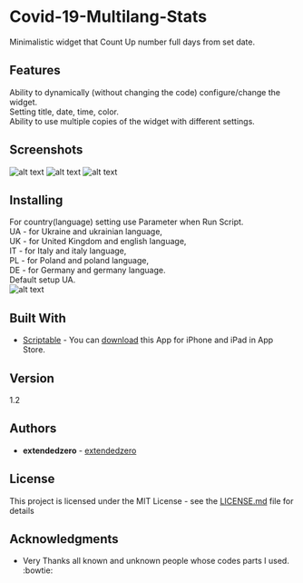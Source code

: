 # Covid-19-Multilang-Stats
Minimalistic widget that Count Up number full days from set date.

## Features
Ability to dynamically (without changing the code) configure/change the widget.  
Setting title, date, time, color.  
Ability to use multiple copies of the widget with different settings.

## Screenshots
![alt text](https://github.com/extendedzero/Scriptable-IOS-Widget/blob/a3dd149968206f1a80902149ab4ad9dd3cebe055/Covid-19-Multilang-Stats/preview_1.png)
![alt text](https://github.com/extendedzero/Scriptable-IOS-Widget/blob/a3dd149968206f1a80902149ab4ad9dd3cebe055/Covid-19-Multilang-Stats/preview_2.png)
![alt text](https://github.com/extendedzero/Scriptable-IOS-Widget/blob/f4bd045bd702dbc852af2c3e8f9a76595f14aa30/Covid-19-Multilang-Stats/preview_3.png)

## Installing
For country(language) setting use Parameter when Run Script.  
UA - for Ukraine and ukrainian language,  
UK - for United Kingdom and english language,   
IT - for Italy and italy language,  
PL - for Poland and poland language,  
DE - for Germany and germany language.  
Default setup UA.  
![alt text](https://github.com/extendedzero/Scriptable-IOS-Widget/blob/f4bd045bd702dbc852af2c3e8f9a76595f14aa30/Covid-19-Multilang-Stats/preview_4.png)

## Built With
* [Scriptabl‪e‬](https://apps.apple.com/ru/app/scriptable/id1405459188) - You can [download](https://apps.apple.com/ru/app/scriptable/id1405459188) this App for iPhone and iPad in App Store. 

## Version
1.2

## Authors
* **extendedzero** - [extendedzero](https://github.com/extendedzero)

## License
This project is licensed under the MIT License - see the [LICENSE.md](LICENSE.md) file for details

## Acknowledgments
* Very Thanks all known and unknown people whose codes parts I used. :bowtie: 
